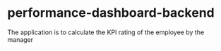 # performance-dashboard-backend
The application is to calculate the KPI rating of the employee by the manager
